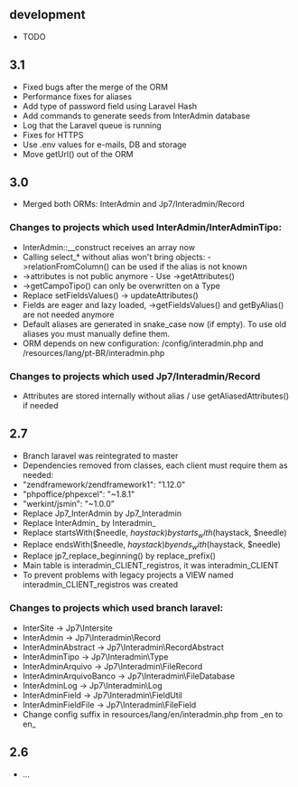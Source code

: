 ## development
* TODO

## 3.1
* Fixed bugs after the merge of the ORM
* Performance fixes for aliases
* Add type of password field using Laravel Hash
* Add commands to generate seeds from InterAdmin database
* Log that the Laravel queue is running
* Fixes for HTTPS
* Use .env values for e-mails, DB and storage
* Move getUrl() out of the ORM

## 3.0
* Merged both ORMs: InterAdmin and Jp7/Interadmin/Record

### Changes to projects which used InterAdmin/InterAdminTipo:
 * InterAdmin::__construct receives an array now
 * Calling select_* without alias won't bring objects: ->relationFromColumn() can be used if the alias is not known
 * ->attributes is not public anymore - Use ->getAttributes()
 * ->getCampoTipo() can only be overwritten on a Type
 * Replace setFieldsValues() -> updateAttributes()
 * Fields are eager and lazy loaded, ->getFieldsValues() and getByAlias() are not needed anymore
 * Default aliases are generated in snake_case now (if empty). To use old aliases you must manually define them.
 * ORM depends on new configuration: /config/interadmin.php and /resources/lang/pt-BR/interadmin.php

### Changes to projects which used Jp7/Interadmin/Record
 * Attributes are stored internally without alias / use getAliasedAttributes() if needed

## 2.7
* Branch laravel was reintegrated to master
* Dependencies removed from classes, each client must require them as needed:
 * "zendframework/zendframework1": "1.12.0"
 * "phpoffice/phpexcel": "~1.8.1"
 * "werkint/jsmin": "~1.0.0”
* Replace Jp7_InterAdmin by Jp7_Interadmin
* Replace InterAdmin_ by Interadmin_
* Replace startsWith($needle, $haystack) by starts_with($haystack, $needle)
* Replace endsWith($needle, $haystack) by ends_with($haystack, $needle)
* Replace jp7_replace_beginning() by replace_prefix()
* Main table is interadmin_CLIENT_registros, it was interadmin_CLIENT
 * To prevent problems with legacy projects a VIEW named interadmin_CLIENT_registros was created

### Changes to projects which used branch laravel:
 * InterSite -> Jp7\Intersite
 * InterAdmin -> Jp7\Interadmin\Record
 * InterAdminAbstract -> Jp7\Interadmin\RecordAbstract
 * InterAdminTipo -> Jp7\Interadmin\Type
 * InterAdminArquivo -> Jp7\Interadmin\FileRecord
 * InterAdminArquivoBanco -> Jp7\Interadmin\FileDatabase
 * InterAdminLog -> Jp7\Interadmin\Log
 * InterAdminField -> Jp7\Interadmin\FieldUtil
 * InterAdminFieldFile -> Jp7\Interadmin\FileField
 * Change config suffix in resources/lang/en/interadmin.php from \_en to en\_

## 2.6
* ...
